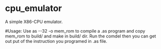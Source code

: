 # cpu_emulator
A simple X86-CPU emulator.

#Usage:
Use as --32 -o mem_rom to compile a .as program and copy mem_rom to build/ and make in build/ dir. Run the comdel then you can get out put of the instruction you programed in .as file. 
